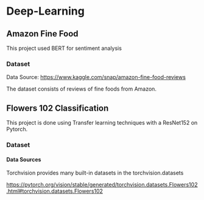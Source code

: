 # Deep-Learning
## Amazon Fine Food
This project used BERT for sentiment analysis
### Dataset
Data Source: https://www.kaggle.com/snap/amazon-fine-food-reviews

The dataset consists of reviews of fine foods from Amazon.
## Flowers 102 Classification
This project is done using Transfer learning techniques with a ResNet152 on Pytorch.
### Dataset
#### Data Sources
Torchvision provides many built-in datasets in the torchvision.datasets

https://pytorch.org/vision/stable/generated/torchvision.datasets.Flowers102.html#torchvision.datasets.Flowers102
